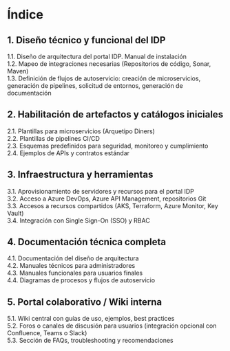# Índice

## 1. Diseño técnico y funcional del IDP

1.1. Diseño de arquitectura del portal IDP. Manual de instalación  
1.2. Mapeo de integraciones necesarias (Repositorios de código, Sonar, Maven)  
1.3. Definición de flujos de autoservicio: creación de microservicios, generación de pipelines, solicitud de entornos, generación de documentación

## 2. Habilitación de artefactos y catálogos iniciales

2.1. Plantillas para microservicios (Arquetipo Diners)  
2.2. Plantillas de pipelines CI/CD  
2.3. Esquemas predefinidos para seguridad, monitoreo y cumplimiento  
2.4. Ejemplos de APIs y contratos estándar

## 3. Infraestructura y herramientas

3.1. Aprovisionamiento de servidores y recursos para el portal IDP  
3.2. Acceso a Azure DevOps, Azure API Management, repositorios Git  
3.3. Accesos a recursos compartidos (AKS, Terraform, Azure Monitor, Key Vault)  
3.4. Integración con Single Sign-On (SSO) y RBAC

## 4. Documentación técnica completa

4.1. Documentación del diseño de arquitectura  
4.2. Manuales técnicos para administradores  
4.3. Manuales funcionales para usuarios finales  
4.4. Diagramas de procesos y flujos de autoservicio

## 5. Portal colaborativo / Wiki interna

5.1. Wiki central con guías de uso, ejemplos, best practices  
5.2. Foros o canales de discusión para usuarios (integración opcional con Confluence, Teams o Slack)  
5.3. Sección de FAQs, troubleshooting y recomendaciones
